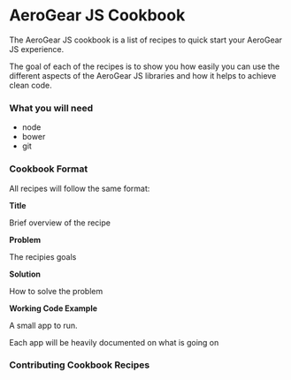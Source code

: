 AeroGear JS Cookbook
====================

The AeroGear JS cookbook is a list of recipes to quick start your AeroGear JS experience.

The goal of each of the recipes is to show you how easily you can use the different aspects of the AeroGear JS libraries and how it helps to achieve clean code.

### What you will need

* node
* bower
* git

### Cookbook Format

All recipes will follow the same format:

**Title**

Brief overview of the recipe

**Problem**

The recipies goals

**Solution**

How to solve the problem

**Working Code Example**

A small app to run.

Each app will be heavily documented on what is going on


### Contributing Cookbook Recipes
